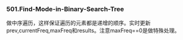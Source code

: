### 501.Find-Mode-in-Binary-Search-Tree

做中序遍历，这样保证遍历的元素都是递增的顺序。实时更新prev,currentFreq,maxFreq和results。注意maxFreq==0是做特殊处理。
